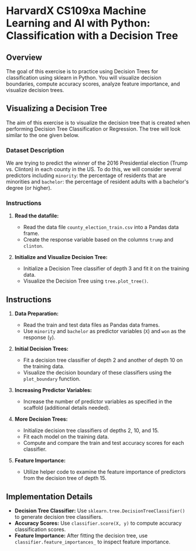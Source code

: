 # HarvardX CS109xa Machine Learning and AI with Python: Classification with a Decision Tree
## Overview

The goal of this exercise is to practice using Decision Trees for classification using sklearn in Python. You will visualize decision boundaries, compute accuracy scores, analyze feature importance, and visualize decision trees.

## Visualizing a Decision Tree

The aim of this exercise is to visualize the decision tree that is created when performing Decision Tree Classification or Regression. The tree will look similar to the one given below.

### Dataset Description

We are trying to predict the winner of the 2016 Presidential election (Trump vs. Clinton) in each county in the US. To do this, we will consider several predictors including `minority`: the percentage of residents that are minorities and `bachelor`: the percentage of resident adults with a bachelor's degree (or higher).

### Instructions

1. **Read the datafile:**
   - Read the data file `county_election_train.csv` into a Pandas data frame.
   - Create the response variable based on the columns `trump` and `clinton`.

2. **Initialize and Visualize Decision Tree:**
   - Initialize a Decision Tree classifier of depth 3 and fit it on the training data.
   - Visualize the Decision Tree using `tree.plot_tree()`.

## Instructions

1. **Data Preparation:**
   - Read the train and test data files as Pandas data frames.
   - Use `minority` and `bachelor` as predictor variables (`X`) and `won` as the response (`y`).

2. **Initial Decision Trees:**
   - Fit a decision tree classifier of depth 2 and another of depth 10 on the training data.
   - Visualize the decision boundary of these classifiers using the `plot_boundary` function.

3. **Increasing Predictor Variables:**
   - Increase the number of predictor variables as specified in the scaffold (additional details needed).

4. **More Decision Trees:**
   - Initialize decision tree classifiers of depths 2, 10, and 15.
   - Fit each model on the training data.
   - Compute and compare the train and test accuracy scores for each classifier.

5. **Feature Importance:**
   - Utilize helper code to examine the feature importance of predictors from the decision tree of depth 15.

## Implementation Details

- **Decision Tree Classifier:** Use `sklearn.tree.DecisionTreeClassifier()` to generate decision tree classifiers.
- **Accuracy Scores:** Use `classifier.score(X, y)` to compute accuracy classification scores.
- **Feature Importance:** After fitting the decision tree, use `classifier.feature_importances_` to inspect feature importance.

